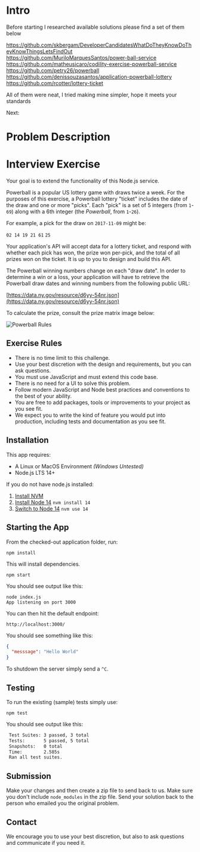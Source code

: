 
# Intro

Before starting I researched available solutions please find a set of them below

https://github.com/skbergam/DeveloperCandidatesWhatDoTheyKnowDoTheyKnowThingsLetsFindOut
https://github.com/MuriloMarquesSantos/power-ball-service
https://github.com/matheusicaro/codility-exercise-powerball-service
https://github.com/petry26/powerball
https://github.com/denissouzasantos/application-powerball-lottery
https://github.com/rcotter/lottery-ticket

All of them were neat, I tried making mine simpler, hope it meets your standards

Next:


# Problem Description
# Interview Exercise

Your goal is to extend the functionality of this Node.js service.

Powerball is a popular US lottery game with draws twice a week.
For the purposes of this exercise,
a Powerball lottery "ticket" includes the date of the draw and one or more "picks".
Each "pick" is a set of 5 integers (from `1`-`69`)
along with a 6th integer (the _Powerball_, from `1`-`26`).

For example, a pick for the draw on `2017-11-09` might be:

`02 14 19 21 61` `25`

Your application's API will accept data for a lottery ticket,
and respond with whether each pick has won, the prize won per-pick,
and the total of all prizes won on the ticket.
It is up to you to design and build this API.

The Powerball winning numbers change on each "draw date".
In order to determine a win or a loss, your application will have to retrieve the Powerball draw dates and winning numbers from the following public URL:

[https://data.ny.gov/resource/d6yy-54nr.json](https://data.ny.gov/resource/d6yy-54nr.json)

To calculate the prize, consult the prize matrix image below:

![Powerball Rules](powerball_rules.png?raw=true)

## Exercise Rules

- There is no time limit to this challenge.
- Use your best discretion with the design and requirements, but you can ask questions.
- You must use JavaScript and must extend this code base.
- There is no need for a UI to solve this problem.
- Follow modern JavaScript and Node best practices and conventions to the best of your ability.
- You are free to add packages, tools or improvements to your project as you see fit.
- We expect you to write the kind of feature you would put into production, including tests and documentation as you see fit.

## Installation

This app requires:

- A Linux or MacOS Environment _(Windows Untested)_
- Node.js LTS 14+

If you do not have node.js installed:

1. [Install NVM](https://github.com/creationix/nvm#installation)
2. [Install Node 14](https://github.com/creationix/nvm#usage) `nvm install 14`
3. [Switch to Node 14](https://github.com/creationix/nvm#usage) `nvm use 14`

## Starting the App

From the checked-out application folder, run:

`npm install`

This will install dependencies.

`npm start`

You should see output like this:

```
node index.js
App listening on port 3000
```

You can then hit the default endpoint:

`http://localhost:3000/`

You should see something like this:

```json
{
  "messsage": "Hello World"
}
```

To shutdown the server simply send a `^C`.

## Testing

To run the existing (sample) tests simply use:

`npm test`

You should see output like this:

```txt
 Test Suites: 3 passed, 3 total
 Tests:       5 passed, 5 total
 Snapshots:   0 total
 Time:        2.585s
 Ran all test suites.
```

## Submission

Make your changes and then create a zip file to send back to us. Make sure you don't include `node_modules` in the zip file. Send your solution back to the person who emailed you the original problem.

## Contact

We encourage you to use your best discretion, but also to ask questions and communicate if you need it.
